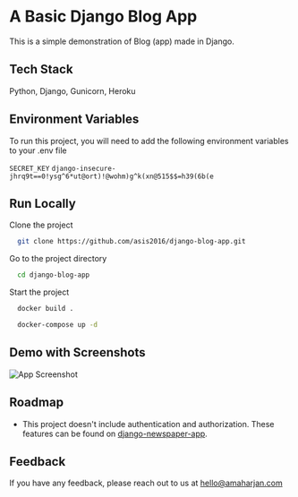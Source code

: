 
# A Basic Django Blog App

This is a simple demonstration of Blog (app) made in Django.



## Tech Stack
Python, Django, Gunicorn, Heroku

  
## Environment Variables

To run this project, you will need to add the following environment variables to your .env file

`SECRET_KEY` `django-insecure-jhrq9t==0!ysg^6*ut@ort)!@wohm)g^k(xn@515$$=h39(6b(e`

  
## Run Locally

Clone the project

```bash
  git clone https://github.com/asis2016/django-blog-app.git
```

Go to the project directory

```bash
  cd django-blog-app
```

Start the project

```bash
  docker build .
```

```bash
  docker-compose up -d
```

  
## Demo with Screenshots

![App Screenshot](https://via.placeholder.com/468x300?text=App+Screenshot+Here)

  
## Roadmap

- This project doesn't include authentication and authorization. These features can be found on [django-newspaper-app](https://github.com/asis2016/django-newspaper-app).

  
## Feedback

If you have any feedback, please reach out to us at hello@amaharjan.com

